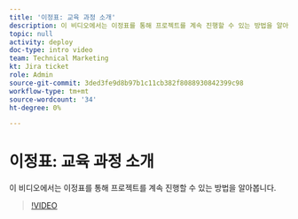 ```yaml
---
title: '이정표: 교육 과정 소개'
description: 이 비디오에서는 이정표를 통해 프로젝트를 계속 진행할 수 있는 방법을 알아봅니다.
topic: null
activity: deploy
doc-type: intro video
team: Technical Marketing
kt: Jira ticket
role: Admin
source-git-commit: 3ded3fe9d8b97b1c11cb382f8088930842399c98
workflow-type: tm+mt
source-wordcount: '34'
ht-degree: 0%

---
```


# 이정표: 교육 과정 소개

이 비디오에서는 이정표를 통해 프로젝트를 계속 진행할 수 있는 방법을 알아봅니다.

>[!VIDEO](https://video.tv.adobe.com/v/335203/?quality=12)
